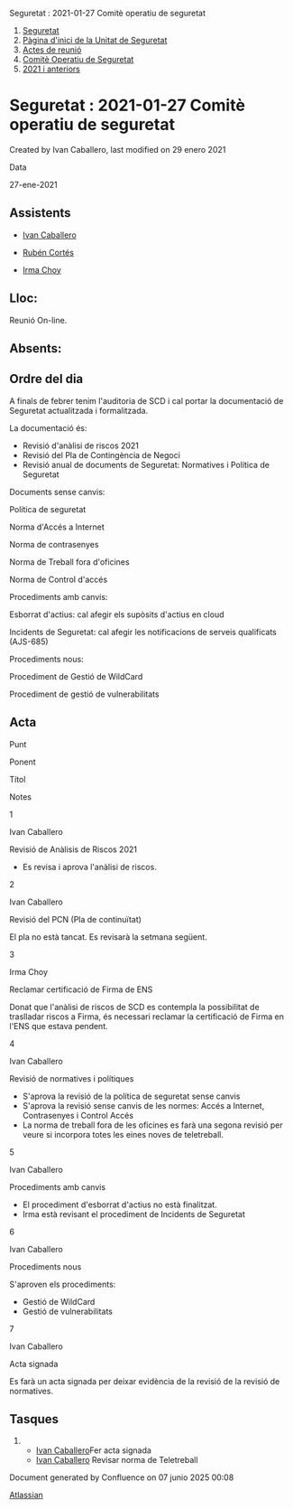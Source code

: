 Seguretat : 2021-01-27 Comitè operatiu de seguretat  

1.  [Seguretat](index.md)
2.  [Pàgina d'inici de la Unitat de Seguretat](15368362.md)
3.  [Actes de reunió](26317880.md)
4.  [Comitè Operatiu de Seguretat](81855047.md)
5.  [2021 i anteriors](2021-i-anteriors_100010202.md)

Seguretat : 2021-01-27 Comitè operatiu de seguretat
===================================================

Created by Ivan Caballero, last modified on 29 enero 2021

Data

27-ene-2021

Assistents
----------

*   [Ivan Caballero](https://confluence.aoc.cat/display/~icaballero)
    
*   [Rubén Cortés](https://confluence.aoc.cat/display/~rcortes)
    
*   [Irma Choy](https://confluence.aoc.cat/display/~ichoy)

Lloc:
-----

Reunió On-line.

Absents:
--------

Ordre del dia
-------------

A finals de febrer tenim l'auditoria de SCD i cal portar la documentació de Seguretat actualitzada i formalitzada.

La documentació és:

*   Revisió d'anàlisi de riscos 2021
*   Revisió del Pla de Contingència de Negoci
*   Revisió anual de documents de Seguretat: Normatives i Política de Seguretat

Documents sense canvis:

Política de seguretat

Norma d'Accés a Internet

Norma de contrasenyes

Norma de Treball fora d'oficines

Norma de Control d'accés

Procediments amb canvis:

Esborrat d'actius: cal afegir els supòsits d'actius en cloud

Incidents de Seguretat: cal afegir les notificacions de serveis qualificats (AJS-685)

Procediments nous:

Procediment de Gestió de WildCard

Procediment de gestió de vulnerabilitats

Acta
----

Punt

Ponent

Títol

Notes

1

Ivan Caballero

Revisió de Anàlisis de Riscos 2021

*   Es revisa i aprova l'anàlisi de riscos.

2

Ivan Caballero

Revisió del PCN (Pla de continuïtat)

El pla no està tancat. Es revisarà la setmana següent.

3

Irma Choy

Reclamar certificació de Firma de ENS

Donat que l'anàlisi de riscos de SCD es contempla la possibilitat de traslladar riscos a Firma, és necessari reclamar la certificació de Firma en l'ENS que estava pendent.

4

Ivan Caballero

Revisió de normatives i polítiques

*   S'aprova la revisió de la política de seguretat sense canvis
*   S'aprova la revisió sense canvis de les normes: Accés a Internet, Contrasenyes i Control Accés
*   La norma de treball fora de les oficines es farà una segona revisió per veure si incorpora totes les eines noves de teletreball.

5

Ivan Caballero

Procediments amb canvis

*   El procediment d'esborrat d'actius no està finalitzat.
*   Irma està revisant el procediment de Incidents de Seguretat

6

Ivan Caballero

Procediments nous

S'aproven els procediments:

*   Gestió de WildCard
*   Gestió de vulnerabilitats

7

Ivan Caballero

Acta signada

Es farà un acta signada per deixar evidència de la revisió de la revisió de normatives.

  

  

  

  

Tasques
-------

1.  *   [Ivan Caballero](https://confluence.aoc.cat/display/~icaballero)Fer acta signada
    *   [Ivan Caballero](https://confluence.aoc.cat/display/~icaballero) Revisar norma de Teletreball

Document generated by Confluence on 07 junio 2025 00:08

[Atlassian](http://www.atlassian.com/)